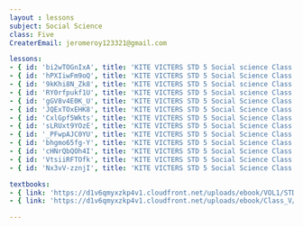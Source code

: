 ```yaml
--- 
layout : lessons 
subject: Social Science
class: Five
CreaterEmail: jeromeroy123321@gmail.com

lessons: 
- { id: 'bi2wTOGnIxA', title: 'KITE VICTERS STD 5 Social science Class 01 (First Bell-ഫസ്റ്റ് ബെല്‍)' }
- { id: 'hPXIiwFm9oQ', title: 'KITE VICTERS STD 5 Social Science Class 02 (First Bell-ഫസ്റ്റ് ബെല്‍)' }
- { id: '9kKhi8N_Zk8', title: 'KITE VICTERS STD 5 Social science Class 03 (First Bell-ഫസ്റ്റ് ബെല്‍)' }
- { id: 'RY0rfpukf1U', title: 'KITE VICTERS STD 5 Social science Class 04 (First Bell-ഫസ്റ്റ് ബെല്‍)' }
- { id: 'gGV8v4E0K_U', title: 'KITE VICTERS STD 5 Social Science Class 05 (First Bell-ഫസ്റ്റ് ബെല്‍)' }
- { id: 'JQExTOxEHK8', title: 'KITE VICTERS STD 5 Social Science Class 06 (First Bell-ഫസ്റ്റ് ബെല്‍)' }
- { id: 'CxlGpf5Wkts', title: 'KITE VICTERS STD 5 Social Science Class 07 (First Bell-ഫസ്റ്റ് ബെല്‍)' }
- { id: 'sLRUxt9YOzE', title: 'KITE VICTERS STD 5 Social Science Class 08 (First Bell-ഫസ്റ്റ് ബെല്‍)' }
- { id: '_PFwpAJC0YU', title: 'KITE VICTERS STD 5 Social Science Class 09 (First Bell-ഫസ്റ്റ് ബെല്‍)' }
- { id: 'bhgmo65fg-Y', title: 'KITE VICTERS STD 5 Social Science Class 10 (First Bell-ഫസ്റ്റ് ബെല്‍)' }
- { id: 'cHNrQbQOh4I', title: 'KITE VICTERS STD 5 Social Science Class 11 (First Bell-ഫസ്റ്റ് ബെല്‍)' }
- { id: 'VtsiiRFTOfk', title: 'KITE VICTERS STD 5 Social Science Class 12 (First Bell-ഫസ്റ്റ് ബെല്‍)' }
- { id: 'Nx3vV-zznjI', title: 'KITE VICTERS STD 5 Social Science Class 13 (First Bell-ഫസ്റ്റ് ബെല്‍)' }

textbooks:
- { link: 'https://d1v6qmyxzkp4v1.cloudfront.net/uploads/ebook/VOL1/STD5/SocialScienceMalayalam/SocialScienceMalayalam.pdf', title: 'Socialscience Part -1' , medium: 'English' }
- { link: 'https://d1v6qmyxzkp4v1.cloudfront.net/uploads/ebook/Class_V/Social%20Science_M_Vol_II/SocialScienceMalayalam.pdf', title: 'Socialscience Part -2' , medium: 'English' }

---
```

